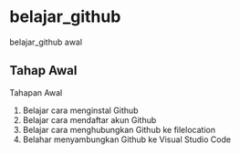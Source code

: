 # belajar_github
belajar_github awal

## Tahap Awal
Tahapan Awal

1. Belajar cara menginstal Github
2. Belajar cara mendaftar akun Github
3. Belajar cara menghubungkan Github ke filelocation
4. Belahar menyambungkan Github ke Visual Studio Code